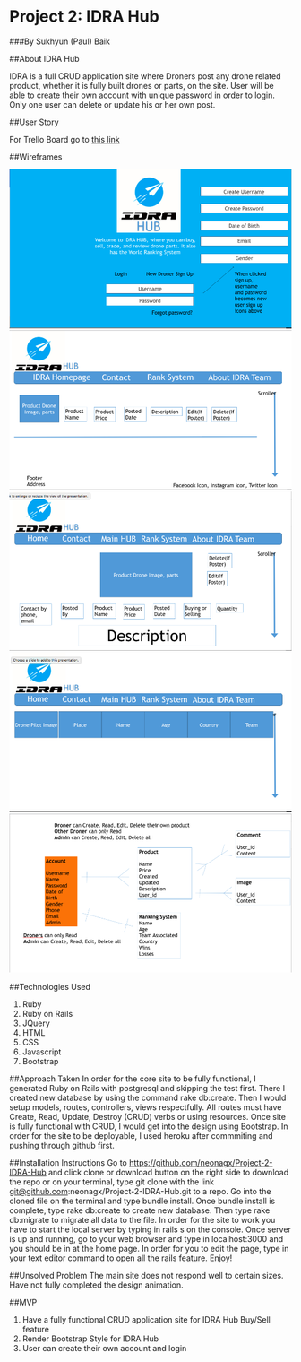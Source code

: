 # Project 2: IDRA Hub

###By Sukhyun (Paul) Baik

##About IDRA Hub

IDRA is a full CRUD application site where Droners post any drone related product, whether it is fully built drones or parts, on the site. User will be able to create their own account with unique password in order to login.  Only one user can delete or update his or her own post.  

##User Story

For Trello Board go to [this link](https://trello.com/b/qT39dMLx/wdi-project-2-idra-hub)

##Wireframes

![Home page](https://github.com/neonagx/Project-2-IDRA-Hub/blob/master/assets/Wireframe1.png)
![Main page](https://github.com/neonagx/Project-2-IDRA-Hub/blob/master/assets/Wireframe2.png)
![Posted page](https://github.com/neonagx/Project-2-IDRA-Hub/blob/master/assets/Wireframe3.png)
![Rank page](https://github.com/neonagx/Project-2-IDRA-Hub/blob/master/assets/Wireframe4.png)
![ERD](https://github.com/neonagx/Project-2-IDRA-Hub/blob/master/assets/ERD.png)

##Technologies Used
1. Ruby
2. Ruby on Rails
3. JQuery
4. HTML
5. CSS
6. Javascript
7. Bootstrap

##Approach Taken
In order for the core site to be fully functional, I generated Ruby on Rails with postgresql and skipping the test first.  There I created new database by using the command rake db:create.  Then I would setup models, routes, controllers, views respectfully.  All routes must have Create, Read, Update, Destroy (CRUD) verbs or using resources.  Once site is fully functional with CRUD, I would get into the design using Bootstrap.  In order for the site to be deployable, I used heroku after commmiting and pushing through github first.  

##Installation Instructions
Go to https://github.com/neonagx/Project-2-IDRA-Hub and click clone or download button on the right side to download the repo or on your terminal, type git clone with the link git@github.com:neonagx/Project-2-IDRA-Hub.git to a repo. Go into the cloned file on the terminal and type bundle install.  Once bundle install is complete, type rake db:create to create new database.  Then type rake db:migrate to migrate all data to the file.  In order for the site to work you have to start the local server by typing in rails s on the console.  Once server is up and running, go to your web browser and type in localhost:3000 and you should be in at the home page.  In order for you to edit the page, type in your text editor command to open all the rails feature.  Enjoy!

##Unsolved Problem
The main site does not respond well to certain sizes.  Have not fully completed the design animation.

##MVP
1. Have a fully functional CRUD application site for IDRA Hub Buy/Sell feature
2. Render Bootstrap Style for IDRA Hub
3. User can create their own account and login
